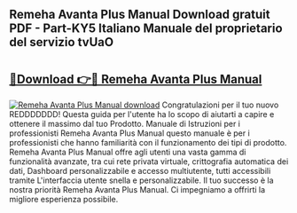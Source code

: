 ## Remeha Avanta Plus Manual Download gratuit PDF - Part-KY5 Italiano Manuale del proprietario del servizio tvUaO

# <h2><a href="http://dfdhwjf.blite.top/?on=Remeha+Avanta+Plus+Manual">🔗Download 👉🔴 Remeha Avanta Plus Manual</a></h2>

[![Remeha Avanta Plus Manual download](https://i.imgur.com/lujVjoI.png)](http://dfdhwjf.blite.top/?on=Remeha+Avanta+Plus+Manual)
Congratulazioni per il tuo nuovo REDDDDDDD! Questa guida per l'utente ha lo scopo di aiutarti a capire e ottenere il massimo dal tuo Prodotto. Manuale di Istruzioni per i professionisti Remeha Avanta Plus Manual questo manuale è per i professionisti che hanno familiarità con il funzionamento dei tipi di prodotto. Remeha Avanta Plus Manual offre agli utenti una vasta gamma di funzionalità avanzate, tra cui rete privata virtuale, crittografia automatica dei dati, Dashboard personalizzabile e accesso multiutente, tutti accessibili tramite L'interfaccia utente snella e personalizzabile. Il tuo successo è la nostra priorità Remeha Avanta Plus Manual. Ci impegniamo a offrirti la migliore esperienza possibile.
